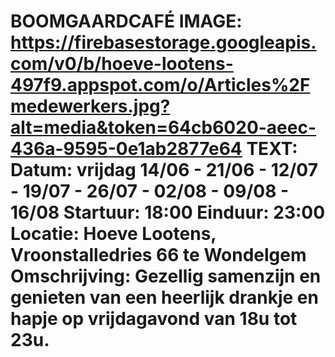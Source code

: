 BOOMGAARDCAFÉ
IMAGE: https://firebasestorage.googleapis.com/v0/b/hoeve-lootens-497f9.appspot.com/o/Articles%2Fmedewerkers.jpg?alt=media&token=64cb6020-aeec-436a-9595-0e1ab2877e64
TEXT: Datum: vrijdag 14/06 - 21/06 - 12/07 - 19/07 - 26/07 - 02/08 - 09/08 - 16/08
Startuur: 18:00
Einduur: 23:00
Locatie: Hoeve Lootens, Vroonstalledries 66 te Wondelgem
Omschrijving: Gezellig samenzijn en genieten van een heerlijk drankje en hapje op vrijdagavond van 18u tot 23u. 
==================================================

